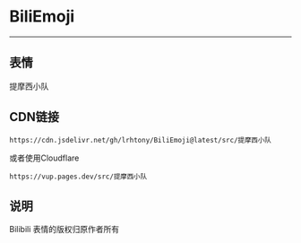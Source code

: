 # BiliEmoji
---
## 表情
提摩西小队
## CDN链接
```
https://cdn.jsdelivr.net/gh/lrhtony/BiliEmoji@latest/src/提摩西小队
```
或者使用Cloudflare
```
https://vup.pages.dev/src/提摩西小队
```
## 说明
Bilibili 表情的版权归原作者所有
